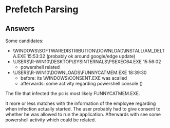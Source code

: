 # Prefetch Parsing

## Answers

Some candidates: 
- \WINDOWS\SOFTWAREDISTRIBUTION\DOWNLOAD\INSTALL\AM_DELTA.EXE  15:53:32 (probably ok around google/edge update)
- \USERS\R-WIN10\DESKTOP\SYSINTERNALS\PSEXEC64.EXE  15:56:02 
    - powershell related
- \USERS\R-WIN10\DOWNLOADS\FUNNYCATMEM.EXE  18:39:30
    - before: its \WINDOWS\CONSENT.EXE was acalled
    - afterwards: some activity regarding powershell console ()

The file that infected the pc is most likely FUNNYCATMEM.EXE. 

It more or less matches with the information of the employee regarding when infection actually started. The user probably had to give consent to whether he was allowed to run the application. Afterwards with see some powershell activity which could be related.



